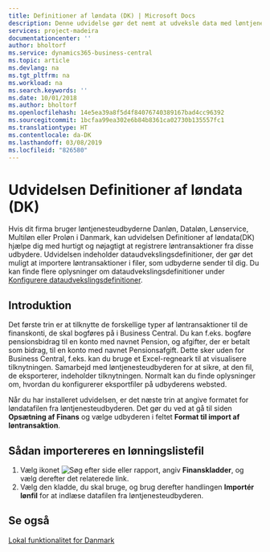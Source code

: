 ```yaml
---
title: Definitioner af løndata (DK) | Microsoft Docs
description: Denne udvidelse gør det nemt at udveksle data med løntjenesteudbydere i Danmark.
services: project-madeira
documentationcenter: ''
author: bholtorf
ms.service: dynamics365-business-central
ms.topic: article
ms.devlang: na
ms.tgt_pltfrm: na
ms.workload: na
ms.search.keywords: ''
ms.date: 10/01/2018
ms.author: bholtorf
ms.openlocfilehash: 14e5ea39a8f5d4f84076740389167bad4cc96392
ms.sourcegitcommit: 1bcfaa99ea302e6b84b8361ca02730b135557fc1
ms.translationtype: HT
ms.contentlocale: da-DK
ms.lasthandoff: 03/08/2019
ms.locfileid: "826580"
---
```

# <a name="the-payroll-data-definitions-dk-extension"></a>Udvidelsen Definitioner af løndata (DK)
Hvis dit firma bruger løntjenesteudbyderne Danløn, Dataløn, Lønservice, Multiløn eller Proløn i Danmark, kan udvidelsen Definitioner af løndata(DK) hjælpe dig med hurtigt og nøjagtigt at registrere løntransaktioner fra disse udbydere. Udvidelsen indeholder dataudvekslingsdefinitioner, der gør det muligt at importere løntransaktioner i filer, som udbyderne sender til dig. Du kan finde flere oplysninger om dataudvekslingsdefinitioner under [Konfigurere dataudvekslingsdefinitioner](../../across-how-to-set-up-data-exchange-definitions.md).  

## <a name="getting-started"></a>Introduktion
Det første trin er at tilknytte de forskellige typer af løntransaktioner til de finanskonti, de skal bogføres på i Business Central. Du kan f.eks. bogføre pensionsbidrag til en konto med navnet Pension, og afgifter, der er betalt som bidrag, til en konto med navnet Pensionsafgift. Dette sker uden for Business Central, f.eks. kan du bruge et Excel-regneark til at visualisere tilknytningen. Samarbejd med løntjenesteudbyderen for at sikre, at den fil, de eksporterer, indeholder tilknytningen. Normalt kan du finde oplysninger om, hvordan du konfigurerer eksportfiler på udbyderens websted.

Når du har installeret udvidelsen, er det næste trin at angive formatet for løndatafilen fra løntjenesteudbyderen. Det gør du ved at gå til siden **Opsætning af Finans** og vælge udbyderen i feltet **Format til import af løntransaktion**.

## <a name="to-import-a-payroll-file"></a>Sådan importereres en lønningslistefil
1.  Vælg ikonet ![Søg efter side eller rapport](../../media/ui-search/search_small.png "Ikonet Søg efter side eller rapport"), angiv **Finanskladder**, og vælg derefter det relaterede link.  
2.  Vælg den kladde, du skal bruge, og brug derefter handlingen **Importér lønfil** for at indlæse datafilen fra løntjenesteudbyderen.

## <a name="see-also"></a>Se også
[Lokal funktionalitet for Danmark](denmark-local-functionality.md)  

